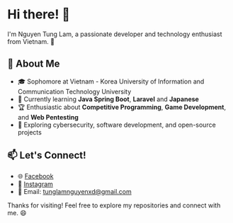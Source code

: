 # Hi there! 👋

I'm Nguyen Tung Lam, a passionate developer and technology enthusiast from Vietnam. 🚀

## 🌟 About Me
- 🎓 Sophomore at Vietnam - Korea University of Information and Communication Technology University
- 🔭 Currently learning **Java Spring Boot**, **Laravel** and **Japanese**
- 🏆 Enthusiastic about **Competitive Programming**, **Game Development**, and **Web Pentesting**
- 🌱 Exploring cybersecurity, software development, and open-source projects

## 📫 Let's Connect!
- 🌐 [Facebook](https://www.facebook.com/pie12xD/)
- 📸 [Instagram](https://www.instagram.com/)
- 📧 Email: tunglamnguyenxd@gmail.com

Thanks for visiting! Feel free to explore my repositories and connect with me. 😄
